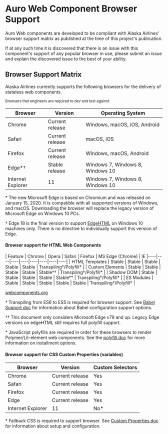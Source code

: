 # Auro Web Component Browser Support

Auro Web components are developed to be compliant with Alaska Airlines' browser support matrix as published at the time of this project's publication.

If at any such time it is discovered that there is an issue with this component's support of any popular browser in use, please submit an issue and explain the discovered issue to the best of your ability.

## Browser Support Matrix

Alaska Airlines currently supports the following browsers for the delivery of stateless web components.

<small>Browsers that engineers are required to dev and test against:</small>

| Browser | Version | Operating System |
|------|------|------|
| Chrome | Current release | Windows, macOS, iOS, Android |
| Safari | Current release | macOS, iOS |
| Firefox | Current release | Windows, macOS, Android |
| Edge*† | Stable release | Windows 7, Windows 8, Windows 10 |
| Internet Explorer | 11 | Windows 7, Windows 8, Windows 10 |

\* The new Microsoft Edge is based on Chromium and was released on January 15, 2020. It is compatible with all supported versions of Windows, and macOS. Downloading the browser will replace the legacy version of Microsoft Edge  on Windows 10 PCs.

† Edge 18 is the final version to support [EdgeHTML](https://en.wikipedia.org/wiki/EdgeHTML) on Windows 10 machines only. There is no directive to individually support this version of Edge.

#### Browser support for HTML Web Components

| Feature | Chrome | Opera | Safari | Firefox | MS Edge (Chrome) | IE
|----|----|----|----|----|----|----|----|
| HTML Templates | Stable | Stable | Stable | Stable | Stable | Transpiling†/Polyfill* |
| Custom Elements | Stable | Stable | Stable | Stable | Stable†† | Transpiling†/Polyfill* |
| Shadow DOM | Stable | Stable | Stable | Stable | Stable†† | Transpiling†/Polyfill* |
| ES Modules | Stable | Stable | Stable | Stable | Stable | Transpiling†/Polyfill* |

[webcomponents.org](https://www.webcomponents.org/)

† Transpiling from ES6 to ES5 is required for browser support. See [Babel Support doc](https://github.com/AlaskaAirlines/auro/blob/master/src/BABEL_SUPPORT.md) for information about Babel configuration support options.

†† This document only considers Microsoft Edge v79 and up. Legacy Edge versions on edgeHTML still requires full polyfill support.

\* JavaScript polyfills are required in order for these browsers to render Polymer/Lit-element web components. See the [polyfill doc](https://github.com/AlaskaAirlines/auro/blob/master/src/POLYFILL.md) for more information on installment options.

#### Browser support for CSS Custom Properties (variables)

| Browser | Version | Custom Selectors |
|------|------|------|
| Chrome | Current release | Yes |
| Safari | Current release | Yes |
| Firefox | Current release | Yes |
| Edge | Current release | Yes |
| Internet Explorer | 11 | No* |

\* Fallback CSS is required to support browser. See [Custom Properties doc](https://auro.alaskaair.com/support/custom-properties) for information about setup and configuration.

